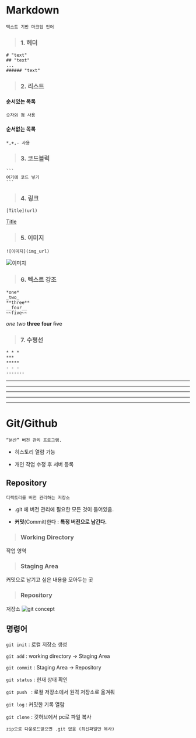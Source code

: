# Markdown
    텍스트 기반 마크업 언어
>### 1. 헤더
    # "text"
    ## "text"
    ...
    ###### "text"

>### 2. 리스트
#### 순서있는 목록
    숫자와 점 사용
#### 순서없는 목록
    *,+,- 사용
>### 3. 코드블럭
    ```
    여기에 코드 넣기
    ```
>### 4. 링크
    [Title](url)
[Title](link)

>### 5. 이미지
    ![이미지](img_url)
![이미지](img_url)
>### 6. 텍스트 강조
    *one*
    _two_
    **three**
    __four__
    ~~five~~

*one*
_two_
**three**
__four__
~~five~~
>### 7. 수평선
    * * *
    ***
    *****
    - - -
    -------

* * *
***
*****
- - -
----------


# Git/Github
    “분산” 버전 관리 프로그램.

* 히스토리 열람 가능

* 개인 작업 수정 후 서버 등록

## Repository

    디렉토리를 버전 관리하는 저장소

* .git 에 버전 관리에 필요한 모든 것이 들어있음.

* **커밋**(Commit)한다 : **특정 버전으로 남긴다.**

> ### Working Directory

작업 영역
> ### Staging Area

커밋으로 남기고 싶은 내용을 모아두는 곳
> ### Repository 

저장소
![git concept](https://miro.medium.com/max/640/1*zpvd5fjZAFGsVAEsvMGKxA.webp)

## 명령어

`git init` : 로컬 저장소 생성

`git add` : working directory → Staging Area

`git commit` : Staging Area → Repository

`git status` : 현재 상태 확인

`git push ` : 로컬 저장소에서 원격 저장소로 옮겨줘

`git log` : 커밋한 기록 열람

`git clone` : 깃허브에서 pc로 파일 복사

    zip으로 다운로드받으면 .git 없음 (최신파일만 복사)
